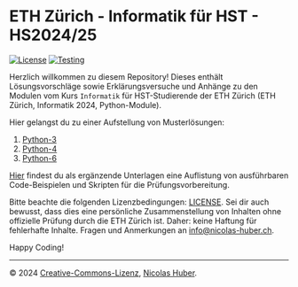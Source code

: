 # ETH Zürich - Informatik für HST - HS2024/25

[![License](https://img.shields.io/badge/License-CCBYNCND-blue)](/LICENSE.md)
[![Testing](https://img.shields.io/badge/License-None-red)](#/)

Herzlich willkommen zu diesem Repository! Dieses enthält Lösungsvorschläge sowie Erklärungsversuche und Anhänge zu den Modulen vom Kurs `Informatik` für HST-Studierende der ETH Zürich (ETH Zürich, Informatik 2024, Python-Module).

Hier gelangst du zu einer Aufstellung von Musterlösungen:

1. [Python-3](/python-3/README.md)
2. [Python-4](/python-4/README.md)
3. [Python-6](/python-6/README.md)

[Hier](https://github.com/nicolashuberIT/eth-hst-2024-informatik-executables) findest du als ergänzende Unterlagen eine Auflistung von ausführbaren Code-Beispielen und Skripten für die Prüfungsvorbereitung. 

Bitte beachte die folgenden Lizenzbedingungen: [LICENSE](/LICENSE.md). Sei dir auch bewusst, dass dies eine persönliche Zusammenstellung von Inhalten ohne offizielle Prüfung durch die ETH Zürich ist. Daher: keine Haftung für fehlerhafte Inhalte. Fragen und Anmerkungen an [info@nicolas-huber.ch](mailto:info@nicolas-huber.ch).

Happy Coding!

---

© 2024 [Creative-Commons-Lizenz](/LICENSE.md), [Nicolas Huber](https://nicolas-huber.ch).